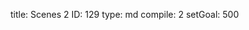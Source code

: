 title:          Scenes 2
ID:             129
type:           md
compile:        2
setGoal:        500


